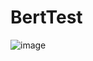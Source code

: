 # BertTest


![image](https://github.com/olszewskanatalia/BertTest/assets/72661413/36d2a8db-f2bc-4451-8036-983b102f5eb4)

